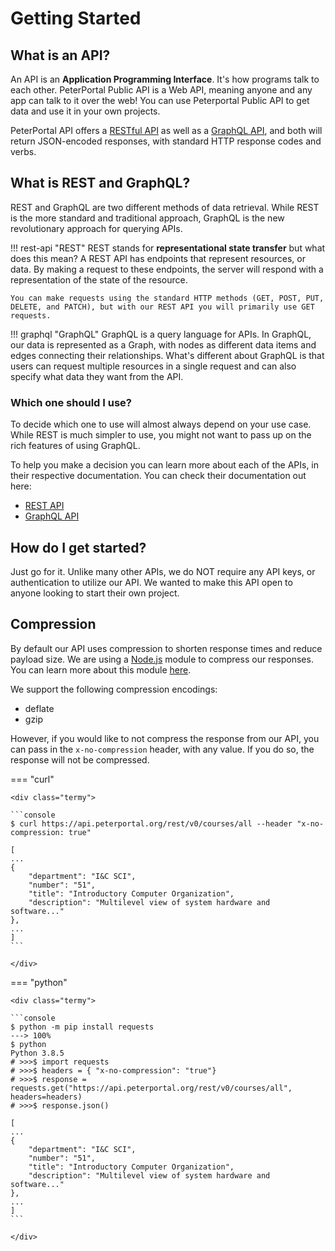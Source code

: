 # Getting Started

## What is an API?

An API is an **Application Programming Interface**. It's how programs talk to each other. PeterPortal Public API is a Web API, meaning anyone and any app can talk to it over the web! You can use Peterportal Public API to get data and use it in your own projects.

PeterPortal API offers a [RESTful API](/docs/REST-API/start_here) as well as a [GraphQL API](/docs/GraphQL-API/start_here), and both will return JSON-encoded responses, with standard HTTP response codes and verbs.

## What is REST and GraphQL?

REST and GraphQL are two different methods of data retrieval. While REST is the more standard and traditional approach, GraphQL is the new revolutionary approach for querying APIs.

!!! rest-api "REST"
REST stands for **representational state transfer** but what does this mean? A REST API has endpoints that represent resources, or data. By making a request to these endpoints, the server will respond with a representation of the state of the resource.

    You can make requests using the standard HTTP methods (GET, POST, PUT, DELETE, and PATCH), but with our REST API you will primarily use GET requests.

!!! graphql "GraphQL"
GraphQL is a query language for APIs. In GraphQL, our data is represented as a Graph, with nodes as different data items and edges connecting their relationships. What's different about GraphQL is that users can request multiple resources in a single request and can also specify what data they want from the API.

### Which one should I use?

To decide which one to use will almost always depend on your use case. While REST is much simpler to use, you might not want to pass up on the rich features of using GraphQL.

To help you make a decision you can learn more about each of the APIs, in their respective documentation. You can check their documentation out here:

- [REST API](/docs/REST-API/start_here)
- [GraphQL API](/docs/GraphQL-API/start_here)

## How do I get started?

Just go for it. Unlike many other APIs, we do NOT require any API keys, or authentication to utilize our API. We wanted to make this API open to anyone looking to start their own project.

## Compression

By default our API uses compression to shorten response times and reduce payload size. We are using a [Node.js](https://nodejs.org/en/) module to compress our responses. You can learn more about this module [here](https://github.com/expressjs/compression).

We support the following compression encodings:

- deflate
- gzip

However, if you would like to not compress the response from our API, you can pass in the `x-no-compression` header, with any value. If you do so, the response will not be compressed.

=== "curl"

    <div class="termy">

    ```console
    $ curl https://api.peterportal.org/rest/v0/courses/all --header "x-no-compression: true"

    [
    ...
    {
        "department": "I&C SCI",
        "number": "51",
        "title": "Introductory Computer Organization",
        "description": "Multilevel view of system hardware and software..."
    },
    ...
    ]
    ```

    </div>

=== "python"

    <div class="termy">

    ```console
    $ python -m pip install requests
    ---> 100%
    $ python
    Python 3.8.5
    # >>>$ import requests
    # >>>$ headers = { "x-no-compression": "true"}
    # >>>$ response = requests.get("https://api.peterportal.org/rest/v0/courses/all", headers=headers)
    # >>>$ response.json()

    [
    ...
    {
        "department": "I&C SCI",
        "number": "51",
        "title": "Introductory Computer Organization",
        "description": "Multilevel view of system hardware and software..."
    },
    ...
    ]
    ```

    </div>
